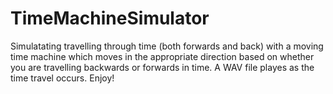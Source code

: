 # TimeMachineSimulator

Simulatating travelling through time (both forwards and back) with a moving time machine which moves in the appropriate direction based on whether you are travelling backwards or forwards in time. A WAV file playes as the time travel occurs. Enjoy!
